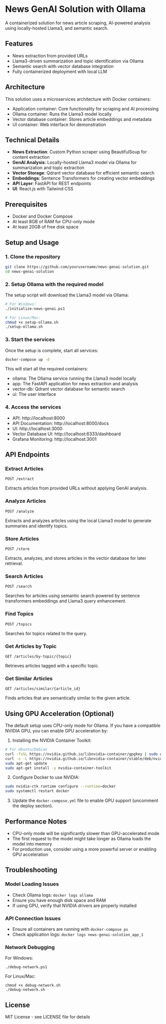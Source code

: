 # News GenAI Solution with Ollama

A containerized solution for news article scraping, AI-powered analysis using locally-hosted Llama3, and semantic search.

## Features
- News extraction from provided URLs
- Llama3-driven summarization and topic identification via Ollama
- Semantic search with vector database integration
- Fully containerized deployment with local LLM

## Architecture
This solution uses a microservices architecture with Docker containers:
- Application container: Core functionality for scraping and AI processing
- Ollama container: Runs the Llama3 model locally
- Vector database container: Stores article embeddings and metadata
- UI container: Web interface for demonstration

## Technical Details
- **News Extraction**: Custom Python scraper using BeautifulSoup for content extraction
- **GenAI Analysis**: Locally-hosted Llama3 model via Ollama for summarization and topic extraction
- **Vector Storage**: Qdrant vector database for efficient semantic search
- **Embeddings**: Sentence Transformers for creating vector embeddings
- **API Layer**: FastAPI for REST endpoints
- **UI**: React.js with Tailwind CSS

## Prerequisites
- Docker and Docker Compose
- At least 8GB of RAM for CPU-only mode
- At least 20GB of free disk space

## Setup and Usage

### 1. Clone the repository
```bash
git clone https://github.com/yourusername/news-genai-solution.git
cd news-genai-solution
```

### 2. Setup Ollama with the required model
The setup script will download the Llama3 model via Ollama:

```bash
# For Windows:
./initialize-news-genai.ps1

# For Linux/Mac:
chmod +x setup-ollama.sh
./setup-ollama.sh
```

### 3. Start the services
Once the setup is complete, start all services:

```bash
docker-compose up -d
```

This will start all the required containers:
- ollama: The Ollama service running the Llama3 model locally
- app: The FastAPI application for news extraction and analysis
- vector-db: Qdrant vector database for semantic search
- ui: The user interface

### 4. Access the services
- API: http://localhost:8000
- API Documentation: http://localhost:8000/docs
- UI: http://localhost:3000
- Vector Database UI: http://localhost:6333/dashboard
- Grafana Monitoring: http://localhost:3001

## API Endpoints

### Extract Articles
```
POST /extract
```
Extracts articles from provided URLs without applying GenAI analysis.

### Analyze Articles
```
POST /analyze
```
Extracts and analyzes articles using the local Llama3 model to generate summaries and identify topics.

### Store Articles
```
POST /store
```
Extracts, analyzes, and stores articles in the vector database for later retrieval.

### Search Articles
```
POST /search
```
Searches for articles using semantic search powered by sentence transformers embeddings and Llama3 query enhancement.

### Find Topics
```
POST /topics
```
Searches for topics related to the query.

### Get Articles by Topic
```
GET /articles/by-topic/{topic}
```
Retrieves articles tagged with a specific topic.

### Get Similar Articles
```
GET /articles/similar/{article_id}
```
Finds articles that are semantically similar to the given article.

## Using GPU Acceleration (Optional)

The default setup uses CPU-only mode for Ollama. If you have a compatible NVIDIA GPU, you can enable GPU acceleration by:

1. Installing the NVIDIA Container Toolkit:
```bash
# For Ubuntu/Debian
curl -fsSL https://nvidia.github.io/libnvidia-container/gpgkey | sudo gpg --dearmor -o /usr/share/keyrings/nvidia-container-toolkit-keyring.gpg
curl -s -L https://nvidia.github.io/libnvidia-container/stable/deb/nvidia-container-toolkit.list | sed 's#deb https://#deb [signed-by=/usr/share/keyrings/nvidia-container-toolkit-keyring.gpg] https://#g' | sudo tee /etc/apt/sources.list.d/nvidia-container-toolkit.list
sudo apt-get update
sudo apt-get install -y nvidia-container-toolkit
```

2. Configure Docker to use NVIDIA:
```bash
sudo nvidia-ctk runtime configure --runtime=docker
sudo systemctl restart docker
```

3. Update the `docker-compose.yml` file to enable GPU support (uncomment the deploy section).

## Performance Notes
- CPU-only mode will be significantly slower than GPU-accelerated mode
- The first request to the model might take longer as Ollama loads the model into memory
- For production use, consider using a more powerful server or enabling GPU acceleration

## Troubleshooting

### Model Loading Issues
- Check Ollama logs: `docker logs ollama`
- Ensure you have enough disk space and RAM
- If using GPU, verify that NVIDIA drivers are properly installed

### API Connection Issues
- Ensure all containers are running with `docker-compose ps`
- Check application logs: `docker logs news-genai-solution_app_1`

### Network Debugging
For Windows:
```
./debug-network.ps1
```

For Linux/Mac:
```
chmod +x debug-network.sh
./debug-network.sh
```

## License
MIT License - see LICENSE file for details